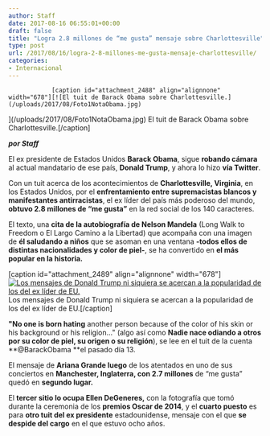 ```yaml
---
author: Staff
date: 2017-08-16 06:55:01+00:00
draft: false
title: "Logra 2.8 millones de “me gusta” mensaje sobre Charlottesville"
type: post
url: /2017/08/16/logra-2-8-millones-me-gusta-mensaje-charlottesville/
categories:
- Internacional
---
```



				[caption id="attachment_2488" align="alignnone" width="678"][![El tuit de Barack Obama sobre Charlottesville.](/uploads/2017/08/Foto1NotaObama.jpg)
](/uploads/2017/08/Foto1NotaObama.jpg) El tuit de Barack Obama sobre Charlottesville.[/caption]

_**por Staff**_

El ex presidente de Estados Unidos **Barack Obama**, sigue **robando cámara** al actual mandatario de ese país, **Donald Trump**, y ahora lo hizo **vía Twitter**.

Con un tuit acerca de los acontecimientos de **Charlottesville, Virginia**, en los Estados Unidos, por el **enfrentamiento entre supremacistas blancos y manifestantes antirracistas**, el ex líder del país más poderoso del mundo, **obtuvo 2.8 millones de “me gusta”** en la red social de los 140 caracteres.

El texto, una **cita de la autobiografía de Nelson Mandela** (Long Walk to Freedom o El Largo Camino a la Libertad) que acompaña con una imagen de **él saludando a niños** que se asoman en una ventana **-todos ellos de distintas nacionalidades y color de piel-**, se ha convertido en **el más popular en la historia.**

[caption id="attachment_2489" align="alignnone" width="678"][![Los mensajes de Donald Trump ni siquiera se acercan a la popularidad de los del ex líder de EU.](/uploads/2017/08/Foto2NotaObama.jpg)
](/uploads/2017/08/Foto2NotaObama.jpg) Los mensajes de Donald Trump ni siquiera se acercan a la popularidad de los del ex líder de EU.[/caption]

**"No one is born hating** another person because of the color of his skin or his background or his religion..." (algo así como **Nadie nace odiando a otros por su color de piel, su origen o su religión**), se lee en el tuit de la cuenta **@BarackObama **el pasado día 13.

El mensaje de **Ariana Grande luego** de los atentados en uno de sus conciertos en **Manchester, Inglaterra, con 2.7 millones** de “me gusta” quedó en **segundo lugar.**

El **tercer sitio lo ocupa Ellen DeGeneres,** con la fotografía que tomó durante la ceremonia de los **premios Oscar de 2014**, y el **cuarto puesto** es para **otro tuit del ex presidente** estadounidense, mensaje con el que **se despide del cargo** en el que estuvo ocho años.		

